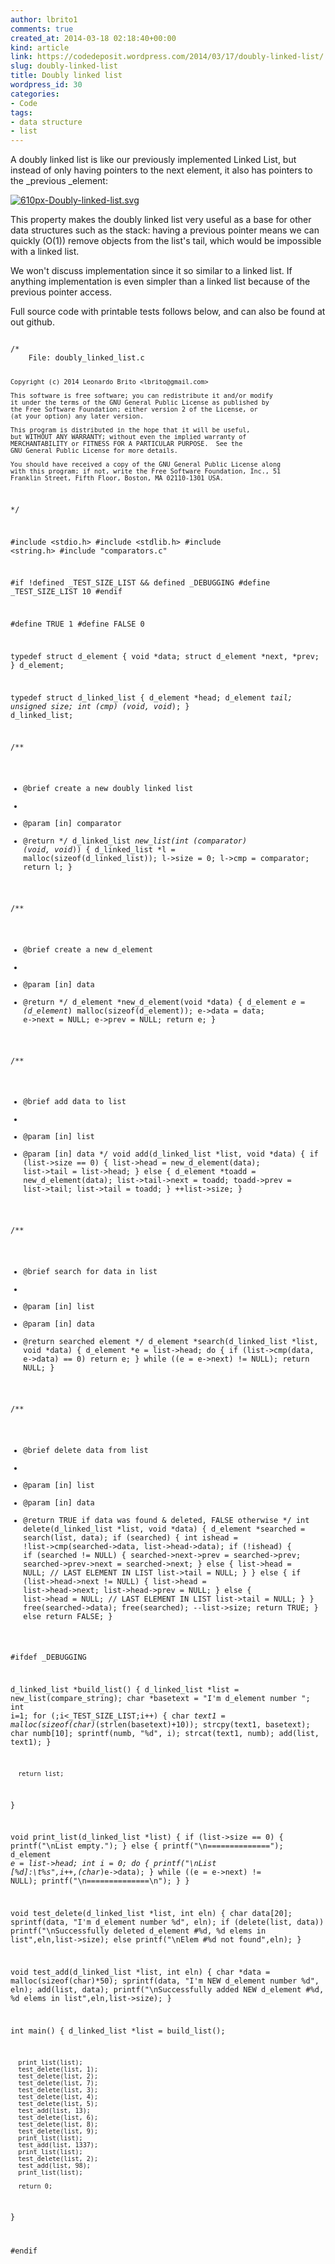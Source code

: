 ```yaml
---
author: lbrito1
comments: true
created_at: 2014-03-18 02:18:40+00:00
kind: article
link: https://codedeposit.wordpress.com/2014/03/17/doubly-linked-list/
slug: doubly-linked-list
title: Doubly linked list
wordpress_id: 30
categories:
- Code
tags:
- data structure
- list
---
```


A doubly linked list is like our previously implemented Linked List, but instead of only having pointers to the next element, it also has pointers to the _previous _element:

[![610px-Doubly-linked-list.svg](/assets/images/codedeposit/2014/03/610px-doubly-linked-list-svg.png)](/assets/images/codedeposit/2014/03/610px-doubly-linked-list-svg.png)

This property makes the doubly linked list very useful as a base for other data structures such as the stack: having a previous pointer means we can quickly (O(1)) remove objects from the list's tail, which would be impossible with a linked list.

We won't discuss implementation since it so similar to a linked list. If anything implementation is even simpler than a linked list because of the previous pointer access.

<!-- more -->

Full source code with printable tests follows below, and can also be found at out github.

<div class="highlight"><pre><code class="language-c">
/*
    File: doubly_linked_list.c

    Copyright (c) 2014 Leonardo Brito <lbrito@gmail.com>

    This software is free software; you can redistribute it and/or modify
    it under the terms of the GNU General Public License as published by
    the Free Software Foundation; either version 2 of the License, or
    (at your option) any later version.

    This program is distributed in the hope that it will be useful,
    but WITHOUT ANY WARRANTY; without even the implied warranty of
    MERCHANTABILITY or FITNESS FOR A PARTICULAR PURPOSE.  See the
    GNU General Public License for more details.

    You should have received a copy of the GNU General Public License along
    with this program; if not, write the Free Software Foundation, Inc., 51
    Franklin Street, Fifth Floor, Boston, MA 02110-1301 USA.
*/

#include <stdio.h>
#include <stdlib.h>
#include <string.h>
#include "comparators.c"

#if !defined _TEST_SIZE_LIST && defined _DEBUGGING
#define _TEST_SIZE_LIST 10
#endif

#define TRUE 1
#define FALSE 0

typedef struct d_element
{
      void *data;
      struct d_element *next, *prev;
} d_element;

typedef struct d_linked_list
{
      d_element *head;
      d_element *tail;
      unsigned size;
      int (*cmp) (void*, void*);
} d_linked_list;

/**
 *  @brief create a new doubly linked list
 *
 *  @param [in] comparator
 *  @return
 */
d_linked_list *new_list(int (*comparator) (void*, void*))
{
      d_linked_list *l = malloc(sizeof(d_linked_list));
      l->size = 0;
      l->cmp = comparator;
      return l;
}

/**
 *  @brief create a new d_element
 *
 *  @param [in] data
 *  @return
 */
d_element *new_d_element(void *data)
{
      d_element *e = (d_element*) malloc(sizeof(d_element));
      e->data = data;
      e->next = NULL;
      e->prev = NULL;
      return e;
}

/**
 *  @brief add data to list
 *
 *  @param [in] list
 *  @param [in] data
 */
void add(d_linked_list *list, void *data)
{
      if (list->size == 0)
      {
            list->head = new_d_element(data);
            list->tail = list->head;
      }
      else
      {
            d_element *toadd = new_d_element(data);
            list->tail->next = toadd;
            toadd->prev = list->tail;
            list->tail = toadd;
      }
      ++list->size;
}

/**
 *  @brief search for data in list
 *
 *  @param [in] list
 *  @param [in] data
 *  @return searched element
 */
d_element *search(d_linked_list *list, void *data)
{
      d_element *e = list->head;
      do
      {
            if (list->cmp(data, e->data) == 0) return e;
      } while ((e = e->next) != NULL);
      return NULL;
}

/**
 *  @brief delete data from list
 *
 *  @param [in] list
 *  @param [in] data
 *  @return TRUE if data was found & deleted, FALSE otherwise
 */
int delete(d_linked_list *list, void *data)
{
      d_element *searched = search(list, data);
      if (searched)
      {
            int ishead = !list->cmp(searched->data, list->head->data);
            if (!ishead)
            {
                  if (searched != NULL)
                  {
                        searched->next->prev = searched->prev;
                        searched->prev->next = searched->next;
                  }
                  else
                  {
                        list->head = NULL;      // LAST ELEMENT IN LIST
                        list->tail = NULL;
                  }
            }
            else
            {
                  if (list->head->next != NULL)
                  {
                        list->head = list->head->next;
                        list->head->prev = NULL;
                  }
                  else
                  {
                        list->head = NULL;      // LAST ELEMENT IN LIST
                        list->tail = NULL;
                  }
            }
            free(searched->data);
            free(searched);
            --list->size;
            return TRUE;
      }
      else return FALSE;
}

#ifdef _DEBUGGING

d_linked_list *build_list()
{
      d_linked_list *list = new_list(compare_string);
      char *basetext = "I'm d_element number ";
      int i=1;
      for (;i<_TEST_SIZE_LIST;i++)
      {
            char *text1 = malloc(sizeof(char)*(strlen(basetext)+10));
            strcpy(text1, basetext);
            char numb[10];
            sprintf(numb, "%d", i);
            strcat(text1, numb);
            add(list, text1);
      }

      return list;
}

void print_list(d_linked_list *list)
{
      if (list->size == 0)
      {
            printf("\nList empty.");
      }
      else
      {
            printf("\n==============");
            d_element *e = list->head;
            int i = 0;
            do
            {
                  printf("\nList [%d]:\t%s",i++,(char*)e->data);
            } while ((e = e->next) != NULL);
            printf("\n==============\n");
      }
}

void test_delete(d_linked_list *list, int eln)
{
      char data[20];
      sprintf(data, "I'm d_element number %d", eln);
      if (delete(list, data)) printf("\nSuccessfully deleted d_element #%d, %d elems in list",eln,list->size);
      else printf("\nElem #%d not found",eln);
}

void test_add(d_linked_list *list, int eln)
{
      char *data = malloc(sizeof(char)*50);
      sprintf(data, "I'm NEW d_element number %d", eln);
      add(list, data);
      printf("\nSuccessfully added NEW d_element #%d, %d elems in list",eln,list->size);
}

int main()
{
      d_linked_list *list = build_list();

      print_list(list);
      test_delete(list, 1);
      test_delete(list, 2);
      test_delete(list, 7);
      test_delete(list, 3);
      test_delete(list, 4);
      test_delete(list, 5);
      test_add(list, 13);
      test_delete(list, 6);
      test_delete(list, 8);
      test_delete(list, 9);
      print_list(list);
      test_add(list, 1337);
      print_list(list);
      test_delete(list, 2);
      test_add(list, 98);
      print_list(list);

      return 0;
}

#endif
</code></pre></div>

